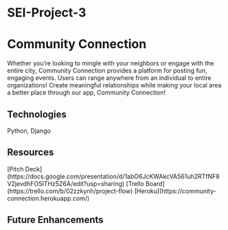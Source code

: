 # SEI-Project-3
<h1>Community Connection</h1>
Whether you’re looking to mingle with your neighbors or engage with the entire city, Community Connection provides a platform for posting fun, engaging events. Users can range anywhere from an individual to entire organizations! Create meaningful relationships while making your local area a better place through our app, Community Connection! 

<h2>Technologies</h2>
Python, Django


<h2>Resources</h2>
[Pitch Deck](https://docs.google.com/presentation/d/1abO6JcKWAkcVA561uh2RTfNF8V2jevdhFOSlTHz5Z6A/edit?usp=sharing)
[Trello Board](https://trello.com/b/02zzkynh/project-flow)
[Heroku](https://community-connection.herokuapp.com/)

<h2>Future Enhancements</h2>
